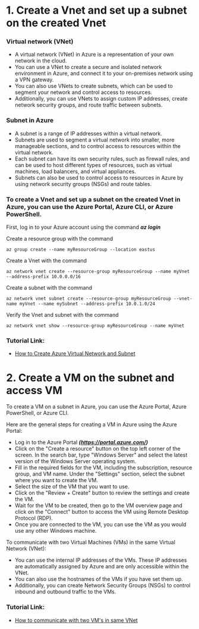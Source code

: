 # 1. Create a Vnet and set up a subnet on the created Vnet

### Virtual network (VNet)

- A virtual network (VNet) in Azure is a representation of your own network in the cloud.
- You can use a VNet to create a secure and isolated network environment in Azure, and connect it to your on-premises network using a VPN gateway.
- You can also use VNets to create subnets, which can be used to segment your network and control access to resources.
- Additionally, you can use VNets to assign custom IP addresses, create network security groups, and route traffic between subnets.

### Subnet in Azure

- A subnet is a range of IP addresses within a virtual network.
- Subnets are used to segment a virtual network into smaller, more manageable sections, and to control access to resources within the virtual network.
- Each subnet can have its own security rules, such as firewall rules, and can be used to host different types of resources, such as virtual machines, load balancers, and virtual appliances.
- Subnets can also be used to control access to resources in Azure by using network security groups (NSGs) and route tables.

### To create a Vnet and set up a subnet on the created Vnet in Azure, you can use the Azure Portal, Azure CLI, or Azure PowerShell.

First, log in to your Azure account using the command **_az login_**

Create a resource group with the command

    az group create --name myResourceGroup --location eastus

Create a Vnet with the command

    az network vnet create --resource-group myResourceGroup --name myVnet --address-prefix 10.0.0.0/16

Create a subnet with the command

    az network vnet subnet create --resource-group myResourceGroup --vnet-name myVnet --name mySubnet --address-prefix 10.0.1.0/24

Verify the Vnet and subnet with the command

    az network vnet show --resource-group myResourceGroup --name myVnet

### Tutorial Link:

- [How to Create Azure Virtual Network and Subnet](https://www.youtube.com/watch?v=7mn8WDoAMJU&t=2s)

# 2. Create a VM on the subnet and access VM

To create a VM on a subnet in Azure, you can use the Azure Portal, Azure PowerShell, or Azure CLI.

Here are the general steps for creating a VM in Azure using the Azure Portal:

- Log in to the Azure Portal **_(https://portal.azure.com/)_**
- Click on the "Create a resource" button on the top left corner of the screen.
  In the search bar, type "Windows Server" and select the latest version of the Windows Server operating system.
- Fill in the required fields for the VM, including the subscription, resource group, and VM name.
  Under the "Settings" section, select the subnet where you want to create the VM.
- Select the size of the VM that you want to use.
- Click on the "Review + Create" button to review the settings and create the VM.
- Wait for the VM to be created, then go to the VM overview page and click on the "Connect" button to access the VM using Remote Desktop Protocol (RDP).
- Once you are connected to the VM, you can use the VM as you would use any other Windows machine.

To communicate with two Virtual Machines (VMs) in the same Virtual Network (VNet):

- You can use the internal IP addresses of the VMs. These IP addresses are automatically assigned by Azure and are only accessible within the VNet.
- You can also use the hostnames of the VMs if you have set them up.
- Additionally, you can create Network Security Groups (NSGs) to control inbound and outbound traffic to the VMs.

### Tutorial Link:

- [How to communicate with two VM's in same VNet](https://www.youtube.com/watch?v=qrdxYBgHi5A)
